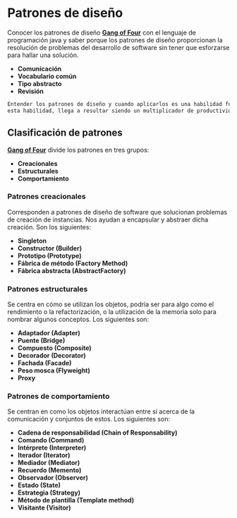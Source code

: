 # Patrones de diseño

Conocer los patrones de diseño [**Gang of Four**](https://books.google.com.co/books/about/Patrones_de_dise%C3%B1o.html?id=gap_AAAACAAJ&source=kp_book_description&redir_esc=y) con el lenguaje de programación java y saber porque los patrones de diseño proporcionan la resolución de problemas del desarrollo de software sin tener que esforzarse para hallar una solución.

* **Comunicación**
* **Vocabulario común**
* **Tipo abstracto**
* **Revisión**

```bash
Entender los patrones de diseño y cuando aplicarlos es una habilidad fundamental y cuando se domina
esta habilidad, llega a resultar siendo un multiplicador de productividad increible.
```

## Clasificación de patrones

[**Gang of Four**](https://books.google.com.co/books/about/Patrones_de_dise%C3%B1o.html?id=gap_AAAACAAJ&source=kp_book_description&redir_esc=y) divide los patrones en tres grupos:

* **Creacionales**
* **Estructurales**
* **Comportamiento**

### Patrones creacionales

Corresponden a patrones de diseño de software que solucionan problemas de creación de instancias. Nos ayudan a encapsular y abstraer dicha creación. Son los siguientes:

* **Singleton**
* **Constructor (Builder)**
* **Prototipo (Prototype)**
* **Fábrica de método (Factory Method)**
* **Fábrica abstracta (AbstractFactory)**

### Patrones estructurales

Se centra en cómo se utilizan los objetos, podría ser para algo como el rendimiento o la refactorización, o la utilización de la memoria solo para nombrar algunos conceptos. Los siguientes son:

* **Adaptador (Adapter)**
* **Puente (Bridge)**
* **Compuesto (Composite)**
* **Decorador (Decorator)**
* **Fachada (Facade)**
* **Peso mosca (Flyweight)**
* **Proxy**

### Patrones de comportamiento

Se centran en como los objetos interactúan entre sí acerca de la comunicación y conjuntos de estos. Los siguientes son:

* **Cadena de responsabilidad (Chain of Responsability)**
* **Comando (Command)**
* **Intérprete (Interpreter)**
* **Iterador (Iterator)**
* **Mediador (Mediator)**
* **Recuerdo (Memento)**
* **Observador (Observer)**
* **Estado (State)**
* **Estrategia (Strategy)**
* **Método de plantilla (Template method)**
* **Visitante (Visitor)**
